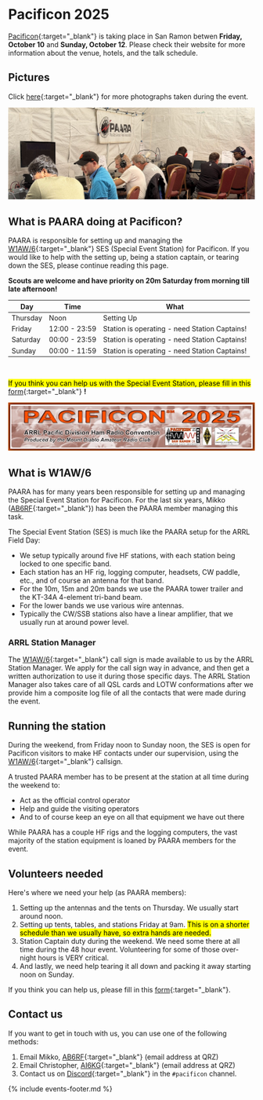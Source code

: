 # Pacificon 2025


[Pacificon](https://www.pacificon.org){:target="_blank"} is taking place in San Ramon betwen **Friday, October 10** and **Sunday, October 12**. Please check their website for more information about the venue, hotels, and the talk schedule.

## Pictures

Click [here](https://drive.google.com/drive/folders/1QrhiD8gq-I1Z4-rLyvSBr-wXlQlsIG6P?usp=drive_link){:target="_blank"} for more photographs taken during the event.

![image](/events/images/2025/pacificon.jpeg)

## What is PAARA doing at Pacificon?

PAARA is responsible for setting up and managing the [W1AW/6](https://www.qrz.com/db/W1AW/6){:target="_blank"} SES (Special Event Station) for Pacificon. If you would like to help with the setting up, being a station captain, or tearing down the SES, please continue reading this page.

**Scouts are welcome and have priority on 20m Saturday from morning till late afternoon!**

Day | Time | What
-- | -- | --
Thursday | Noon | Setting Up
Friday | 12:00 - 23:59 | Station is operating - need Station Captains!
Saturday | 00:00 - 23:59 | Station is operating - need Station Captains!
Sunday | 00:00 - 11:59 | Station is operating - need Station Captains!

<BR>

<mark>If you think you can help us with the Special Event Station, please fill in this</mark> [form](https://forms.gle/to4V6YguzCcgZi9G8){:target="_blank"} **!**

![pacificon2025-logo.jpg](/events/images/pacificon2025-logo.jpg)

## What is W1AW/6

PAARA has for many years been responsible for setting up and managing the Special Event Station for Pacificon.
For the last six years, Mikko ([AB6RF](https://www.qrz.com/db/AB6RF){:target="_blank"}) has been the PAARA member managing this task.

The Special Event Station (SES) is much like the PAARA setup for the ARRL Field Day:
* We setup typically around five HF stations, with each station being locked to one specific band.
* Each station has an HF rig, logging computer, headsets, CW paddle, etc., and of course an antenna for that band.
* For the 10m, 15m and 20m bands we use the PAARA tower trailer and the KT-34A 4-element tri-band beam.
* For the lower bands we use various wire antennas.
* Typically the CW/SSB stations also have a linear amplifier, that we usually run at around power level.

### ARRL Station Manager

The [W1AW/6](https://www.qrz.com/db/W1AW/6){:target="_blank"} call sign is made available to us by the ARRL Station Manager.
We apply for the call sign way in advance, and then get a written authorization to use it during those specific days.
The ARRL Station Manager also takes care of all QSL cards and LOTW conformations after we provide him a composite log file of all the contacts that were made during the event.

## Running the station

During the weekend, from Friday noon to Sunday noon, the SES is open for Pacificon visitors to make HF contacts under our supervision, using the [W1AW/6](https://www.qrz.com/db/W1AW/6){:target="_blank"} callsign.

A trusted PAARA member has to be present at the station at all time during the weekend to:
* Act as the official control operator
* Help and guide the visiting operators
* And to of course keep an eye on all that equipment we have out there

While PAARA has a couple HF rigs and the logging computers, the vast majority of the station equipment is loaned by PAARA members for the event.

## Volunteers needed

Here's where we need your help (as PAARA members):
1. Setting up the antennas and the tents on Thursday. We usually start around noon.
2. Setting up tents, tables, and stations Friday at 9am. <mark>This is on a shorter schedule than we usually have, so extra hands are needed.</mark>
3. Station Captain duty during the weekend. We need some there at all time during the 48 hour event. Volunteering for some of those over-night hours is VERY critical.
4. And lastly, we need help tearing it all down and packing it away starting noon on Sunday.

If you think you can help us, please fill in this [form](https://forms.gle/to4V6YguzCcgZi9G8){:target="_blank"}.

## Contact us

If you want to get in touch with us, you can use one of the following methods:
1. Email Mikko, [AB6RF](https://www.qrz.com/db/AB6RF){:target="_blank"} (email address at QRZ)
2. Email Christopher, [AI6KG](https://www.qrz.com/db/AI6KG){:target="_blank"} (email address at QRZ)
3. Contact us on [Discord](https://discord.gg/E2s4rez64d){:target="_blank"} in the `#pacificon` channel.

{% include events-footer.md %}


